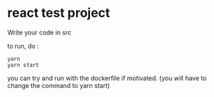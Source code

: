 # react test project

Write your code in src

to run, do :

```
yarn
yarn start
```

you can try and run with the dockerfile if motivated. 
(you will have to change the command to yarn start)
